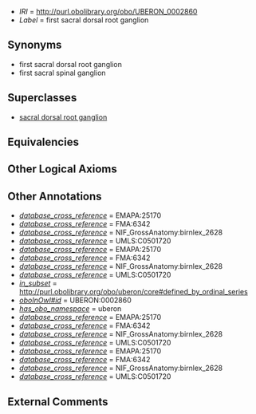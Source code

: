  * *IRI* = http://purl.obolibrary.org/obo/UBERON_0002860
 * *Label* = first sacral dorsal root ganglion

## Synonyms

 * first sacral dorsal root ganglion
 * first sacral spinal ganglion

## Superclasses

 * [sacral dorsal root ganglion](../../UBERON/37/UBERON_0002837.md)

## Equivalencies


## Other Logical Axioms


## Other Annotations

 * *[database_cross_reference](../../ef/oboInOwl#hasDbXref.md)* = EMAPA:25170
 * *[database_cross_reference](../../ef/oboInOwl#hasDbXref.md)* = FMA:6342
 * *[database_cross_reference](../../ef/oboInOwl#hasDbXref.md)* = NIF_GrossAnatomy:birnlex_2628
 * *[database_cross_reference](../../ef/oboInOwl#hasDbXref.md)* = UMLS:C0501720
 * *[database_cross_reference](../../ef/oboInOwl#hasDbXref.md)* = EMAPA:25170
 * *[database_cross_reference](../../ef/oboInOwl#hasDbXref.md)* = FMA:6342
 * *[database_cross_reference](../../ef/oboInOwl#hasDbXref.md)* = NIF_GrossAnatomy:birnlex_2628
 * *[database_cross_reference](../../ef/oboInOwl#hasDbXref.md)* = UMLS:C0501720
 * *[in_subset](../../et/oboInOwl#inSubset.md)* = http://purl.obolibrary.org/obo/uberon/core#defined_by_ordinal_series
 * *[oboInOwl#id](../../id/oboInOwl#id.md)* = UBERON:0002860
 * *[has_obo_namespace](../../ce/oboInOwl#hasOBONamespace.md)* = uberon
 * *[database_cross_reference](../../ef/oboInOwl#hasDbXref.md)* = EMAPA:25170
 * *[database_cross_reference](../../ef/oboInOwl#hasDbXref.md)* = FMA:6342
 * *[database_cross_reference](../../ef/oboInOwl#hasDbXref.md)* = NIF_GrossAnatomy:birnlex_2628
 * *[database_cross_reference](../../ef/oboInOwl#hasDbXref.md)* = UMLS:C0501720
 * *[database_cross_reference](../../ef/oboInOwl#hasDbXref.md)* = EMAPA:25170
 * *[database_cross_reference](../../ef/oboInOwl#hasDbXref.md)* = FMA:6342
 * *[database_cross_reference](../../ef/oboInOwl#hasDbXref.md)* = NIF_GrossAnatomy:birnlex_2628
 * *[database_cross_reference](../../ef/oboInOwl#hasDbXref.md)* = UMLS:C0501720

## External Comments

